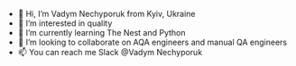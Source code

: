 - 👋 Hi, I’m Vadym Nechyporuk from Kyiv, Ukraine
- 👀 I’m interested in quality 
- 🌱 I’m currently learning The Nest and Python
- 💞️ I’m looking to collaborate on AQA engineers and manual QA engineers
- 📫 You can reach me Slack @Vadym Nechyporuk

<!---
cr-VadymNechyporuk/cr-VadymNechyporuk is a ✨ special ✨ repository because its `README.md` (this file) appears on your GitHub profile.
You can click the Preview link to take a look at your changes.
--->
